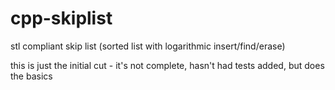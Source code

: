 cpp-skiplist
============

stl compliant skip list (sorted list with logarithmic insert/find/erase)

this is just the initial cut - it's not complete, hasn't had tests added, but does the basics
